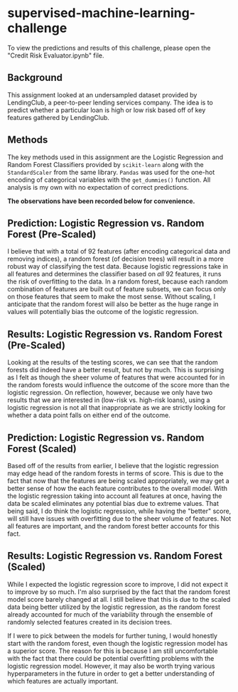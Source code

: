# supervised-machine-learning-challenge

To view the predictions and results of this challenge, please open the "Credit Risk Evaluator.ipynb" file.

## Background

This assignment looked at an undersampled dataset provided by LendingClub, a peer-to-peer lending services company. The idea is to predict whether a particular loan is high or low risk based off of key features gathered by LendingClub.

## Methods

The key methods used in this assignment are the Logistic Regression and Random Forest Classifiers provided by `scikit-learn` along with the `StandardScaler` from the same library. `Pandas` was used for the one-hot encoding of categorical variables with the `get_dummies()` function. All analysis is my own with no expectation of correct predictions.

**The observations have been recorded below for convenience.**

## Prediction: Logistic Regression vs. Random Forest (Pre-Scaled)

I believe that with a total of 92 features (after encoding categorical data and removing indices), a random forest (of decision trees) will result in a more robust way of classifying the test data. Because logistic regressions take in all features and determines the classifier based on *all* 92 features, it runs the risk of overfitting to the data. In a random forest, because each random combination of features are built out of feature subsets, we can focus only on those features that seem to make the most sense. Without scaling, I anticipate that the random forest will also be better as the huge range in values will potentially bias the outcome of the logistic regression.

## Results: Logistic Regression vs. Random Forest (Pre-Scaled)

Looking at the results of the testing scores, we can see that the random forests did indeed have a better result, but not by much. This is surprising as I felt as though the sheer volume of features that were accounted for in the random forests would influence the outcome of the score more than the logistic regression. On reflection, however, because we only have two results that we are interested in (low-risk vs. high-risk loans), using a logistic regression is not all that inappropriate as we are strictly looking for whether a data point falls on either end of the outcome.

## Prediction: Logistic Regression vs. Random Forest (Scaled)

Based off of the results from earlier, I believe that the logistic regression may edge head of the random forests in terms of score. This is due to the fact that now that the features are being scaled appropriately, we may get a better sense of how the each feature contributes to the overall model. With the logistic regression taking into account all features at once, having the data be scaled eliminates any potential bias due to extreme values. That being said, I do think the logistic regression, while having the "better" score, will still have issues with overfitting due to the sheer volume of features. Not all features are important, and the random forest better accounts for this fact.

## Results: Logistic Regression vs. Random Forest (Scaled)

While I expected the logistic regression score to improve, I did not expect it to improve by so much. I'm also surprised by the fact that the random forest model score barely changed at all. I still believe that this is due to the scaled data being better utilized by the logistic regression, as the random forest already accounted for much of the variability through the ensemble of randomly selected features created in its decision trees.

If I were to pick between the models for further tuning, I would honestly start with the random forest, even though the logistic regression model has a superior score. The reason for this is because I am still uncomfortable with the fact that there could be potential overfitting problems with the logistic regression model. However, it may also be worth trying various hyperparameters in the future in order to get a better understanding of which features are actually important.
